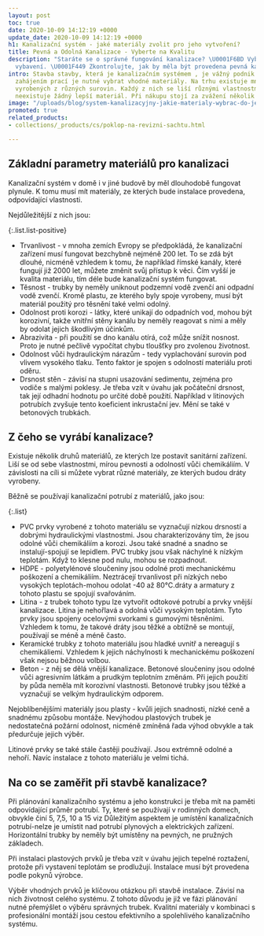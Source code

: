 ```yaml
---
layout: post
toc: true
date: 2020-10-09 14:12:19 +0000
update_date: 2020-10-09 14:12:19 +0000
h1: Kanalizační systém - jaké materiály zvolit pro jeho vytvoření?
title: Pevná a Odolná Kanalizace - Vyberte na Kvalitu
description: "Staráte se o správné fungování kanalizace? \U0001F6BD Vyberte na lepší
  vybavení. \U0001F449 Zkontrolujte, jak by měla být provedena pevná kanalizace."
intro: Stavba stavby, která je kanalizačním systémem , je vážný podnik. Proto před
  zahájením prací je nutné vybrat vhodné materiály. Na trhu existuje mnoho druhů trubek
  vyrobených z různých surovin. Každý z nich se liší různými vlastnostmi. Ve skutečnosti
  neexistuje žádný lepší materiál. Při nákupu stojí za zvážení několik otázek.
image: "/uploads/blog/system-kanalizacyjny-jakie-materialy-wybrac-do-jego-stworzenia.jpg"
promoted: true
related_products:
- collections/_products/cs/poklop-na-revizni-sachtu.html

---
```

## Základní parametry materiálů pro kanalizaci

Kanalizační systém v domě i v jiné budově by měl dlouhodobě fungovat plynule. K tomu musí mít materiály, ze kterých bude instalace provedena, odpovídající vlastnosti.

Nejdůležitější z nich jsou:

{:.list.list-positive}

* Trvanlivost - v mnoha zemích Evropy se předpokládá, že kanalizační zařízení musí fungovat bezchybně nejméně 200 let. To se zdá být dlouhé, nicméně vzhledem k tomu, že například římské kanály, které fungují již 2000 let, můžete změnit svůj přístup k věci. Čím vyšší je kvalita materiálu, tím déle bude kanalizační systém fungovat.
* Těsnost - trubky by neměly uniknout podzemní vodě zvenčí ani odpadní vodě zvenčí. Kromě plastu, ze kterého byly spoje vyrobeny, musí být materiál použitý pro těsnění také velmi odolný.
* Odolnost proti korozi - látky, které unikají do odpadních vod, mohou být korozivní, takže vnitřní stěny kanálu by neměly reagovat s nimi a měly by odolat jejich škodlivým účinkům.
* Abrazivita - při použití se dno kanálu otírá, což může snížit nosnost. Proto je nutné pečlivě vypočítat chybu tloušťky pro zvolenou životnost.
* Odolnost vůči hydraulickým nárazům - tedy vyplachování surovin pod vlivem vysokého tlaku. Tento faktor je spojen s odolností materiálu proti oděru.
* Drsnost stěn - závisí na stupni usazování sedimentu, zejména pro vodiče s malými poklesy. Je třeba vzít v úvahu jak počáteční drsnost, tak její odhadní hodnotu po určité době použití. Například v litinových potrubích zvyšuje tento koeficient inkrustační jev. Mění se také v betonových trubkách.

## Z čeho se vyrábí kanalizace?

Existuje několik druhů materiálů, ze kterých lze postavit sanitární zařízení. Liší se od sebe vlastnostmi, mírou pevnosti a odolností vůči chemikáliím. V závislosti na cíli si můžete vybrat různé materiály, ze kterých budou dráty vyrobeny.

Běžně se používají kanalizační potrubí z materiálů, jako jsou:

{:.list}

* PVC prvky vyrobené z tohoto materiálu se vyznačují nízkou drsností a dobrými hydraulickými vlastnostmi. Jsou charakterizovány tím, že jsou odolné vůči chemikáliím a korozi. Jsou také snadné a snadno se instalují-spojují se lepidlem. PVC trubky jsou však náchylné k nízkým teplotám. Když to klesne pod nulu, mohou se rozpadnout.
* HDPE - polyetylénové sloučeniny jsou odolné proti mechanickému poškození a chemikáliím. Neztrácejí trvanlivost při nízkých nebo vysokých teplotách-mohou odolat -40 až 80°C.dráty a armatury z tohoto plastu se spojují svařováním.
* Litina - z trubek tohoto typu lze vytvořit odtokové potrubí a prvky vnější kanalizace. Litina je nehořlavá a odolná vůči vysokým teplotám. Tyto prvky jsou spojeny ocelovými svorkami s gumovými těsněními. Vzhledem k tomu, že takové dráty jsou těžké a obtížně se montují, používají se méně a méně často.
* Keramické trubky z tohoto materiálu jsou hladké uvnitř a nereagují s chemikáliemi. Vzhledem k jejich náchylnosti k mechanickému poškození však nejsou běžnou volbou.
* Beton - z něj se dělá vnější kanalizace. Betonové sloučeniny jsou odolné vůči agresivním látkám a prudkým teplotním změnám. Při jejich použití by půda neměla mít korozivní vlastnosti. Betonové trubky jsou těžké a vyznačují se velkým hydraulickým odporem.

Nejoblíbenějšími materiály jsou plasty - kvůli jejich snadnosti, nízké ceně a snadnému způsobu montáže. Nevýhodou plastových trubek je nedostatečná požární odolnost, nicméně zmíněná řada výhod obvykle a tak předurčuje jejich výběr.

Litinové prvky se také stále častěji používají. Jsou extrémně odolné a nehoří. Navíc instalace z tohoto materiálu je velmi tichá.

## Na co se zaměřit při stavbě kanalizace?

Při plánování kanalizačního systému a jeho konstrukci je třeba mít na paměti odpovídající průměr potrubí. Ty, které se používají v rodinných domech, obvykle činí 5, 7,5, 10 a 15 viz Důležitým aspektem je umístění kanalizačních potrubí-nelze je umístit nad potrubí plynových a elektrických zařízení. Horizontální trubky by neměly být umístěny na pevných, ne pružných základech.

Při instalaci plastových prvků je třeba vzít v úvahu jejich tepelné roztažení, protože při vystavení teplotám se prodlužují. Instalace musí být provedena podle pokynů výrobce.

Výběr vhodných prvků je klíčovou otázkou při stavbě instalace. Závisí na nich životnost celého systému. Z tohoto důvodu je již ve fázi plánování nutné přemýšlet o výběru správných trubek. Kvalitní materiály v kombinaci s profesionální montáží jsou cestou efektivního a spolehlivého kanalizačního systému.
